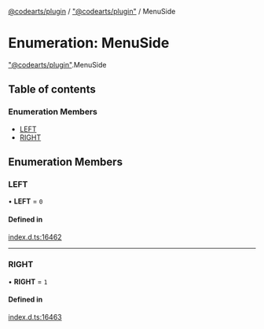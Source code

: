 [@codearts/plugin](../README.md) / ["@codearts/plugin"](../modules/_codearts_plugin_.md) / MenuSide

# Enumeration: MenuSide

["@codearts/plugin"](../modules/_codearts_plugin_.md).MenuSide

## Table of contents

### Enumeration Members

- [LEFT](codearts_plugin_.MenuSide.md#left)
- [RIGHT](codearts_plugin_.MenuSide.md#right)

## Enumeration Members

### LEFT

• **LEFT** = ``0``

#### Defined in

[index.d.ts:16462](https://github.com/huaweicloud/cloudide-plugin-api/blob/5055bbd/index.d.ts#L16462)

___

### RIGHT

• **RIGHT** = ``1``

#### Defined in

[index.d.ts:16463](https://github.com/huaweicloud/cloudide-plugin-api/blob/5055bbd/index.d.ts#L16463)

